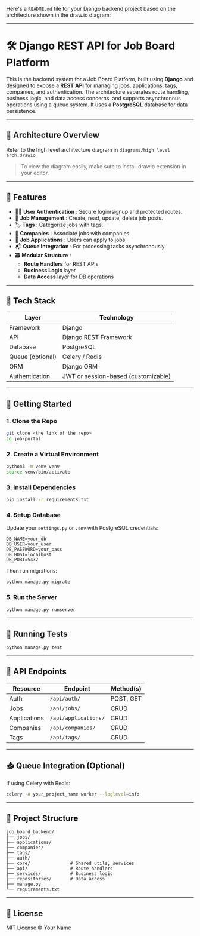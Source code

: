 Here's a `README.md` file for your Django backend project based on the architecture shown in the draw.io diagram:

---

# 🛠 Django REST API for Job Board Platform

This is the backend system for a Job Board Platform, built using **Django** and designed to expose a **REST API** for managing jobs, applications, tags, companies, and authentication. The architecture separates route handling, business logic, and data access concerns, and supports asynchronous operations using a queue system. It uses a **PostgreSQL** database for data persistence.

---

## 📐 Architecture Overview

Refer to the high level architecture diagram in `diagrams/high level arch.drawio`

> To view the diagram easily, make sure to install drawio extension in your editor.

---

## 🔧 Features

* 🧑‍💼  **User Authentication** : Secure login/signup and protected routes.
* 💼  **Job Management** : Create, read, update, delete job posts.
* 🏷  **Tags** : Categorize jobs with tags.
* 🏢  **Companies** : Associate jobs with companies.
* 📄  **Job Applications** : Users can apply to jobs.
* 📬  **Queue Integration** : For processing tasks asynchronously.
* 🗃  **Modular Structure** :
  * **Route Handlers** for REST APIs
  * **Business Logic** layer
  * **Data Access** layer for DB operations

---

## 🧱 Tech Stack

| Layer            | Technology                          |
| ---------------- | ----------------------------------- |
| Framework        | Django                              |
| API              | Django REST Framework               |
| Database         | PostgreSQL                          |
| Queue (optional) | Celery / Redis                      |
| ORM              | Django ORM                          |
| Authentication   | JWT or session-based (customizable) |

---

## 🚀 Getting Started

### 1. Clone the Repo

```bash
git clone <the link of the repo>
cd job-portal
```

### 2. Create a Virtual Environment

```bash
python3 -m venv venv
source venv/bin/activate
```

### 3. Install Dependencies

```bash
pip install -r requirements.txt
```

### 4. Setup Database

Update your `settings.py` or `.env` with PostgreSQL credentials:

```env
DB_NAME=your_db
DB_USER=your_user
DB_PASSWORD=your_pass
DB_HOST=localhost
DB_PORT=5432
```

Then run migrations:

```bash
python manage.py migrate
```

### 5. Run the Server

```bash
python manage.py runserver
```

---

## 🧪 Running Tests

```bash
python manage.py test
```

---

## 📝 API Endpoints

| Resource     | Endpoint               | Method(s) |
| ------------ | ---------------------- | --------- |
| Auth         | `/api/auth/`         | POST, GET |
| Jobs         | `/api/jobs/`         | CRUD      |
| Applications | `/api/applications/` | CRUD      |
| Companies    | `/api/companies/`    | CRUD      |
| Tags         | `/api/tags/`         | CRUD      |

---

## 📥 Queue Integration (Optional)

If using Celery with Redis:

```bash
celery -A your_project_name worker --loglevel=info
```

---

## 🧭 Project Structure

```
job_board_backend/
├── jobs/
├── applications/
├── companies/
├── tags/
├── auth/
├── core/               # Shared utils, services
├── api/                # Route handlers
├── services/           # Business logic
├── repositories/       # Data access
├── manage.py
└── requirements.txt
```

---

## 📜 License

MIT License © Your Name

